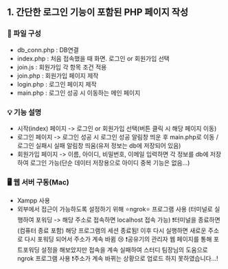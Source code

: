 ## 1. 간단한 로그인 기능이 포함된 PHP 페이지 작성
### 📁 파일 구성
- db_conn.php : DB연결
- index.php : 처음 접속했을 때 화면. 로그인 or 회원가입 선택
- join.js : 회원가입 각 항목 조건 적용
- join.php : 회원가입 페이지 제작
- login.php : 로그인 페이지 제작
- main.php : 로그인 성공 시 이동하는 메인 페이지

### 💡 기능 설명
- 시작(index) 페이지 -> 로그인 or 회원가입 선택(버튼 클릭 시 해당 페이지 이동)
- 로그인 페이지 -> 로그인 성공 시 로그인 성공 알림창 띄운 후 main.php로 이동 / 로그인 실패시 실패 알림창 띄움(유저 정보는 db에 저장되어 있음)
- 회원가입 페이지 -> 이름, 아이디, 비밀번호, 이메일 입력하면 각 정보를 db에 저장하여 로그인 가능(단순 데이터 저장용으로 아이디 중복 기능은 없음...)

### 🖥️ 웹 서버 구동(Mac)
- Xampp 사용
- 외부에서 접근이 가능하도록 설정하기 위해 ⭐️ngrok⭐️ 프로그램 사용 (터미널로 실행하여 포워딩 -> 해당 주소로 접속하면 localhost 접속 가능)
    ❗️터미널을 종료하면(컴퓨터 종료 포함) 해당 프로그램의 세션 종료됨! 이후 다시 실행하면 새로운 주소로 다시 포워딩 되어서 주소가 계속 바뀜 😢
    ❗️공유기의 관리자 웹 페이지를 통해 포트포워딩 설정을 해보았지만 접속을 계속 실패하여 스터디 팀장님의 도움으로 ngrok 프로그램 사용
    ❗️주소가 계속 바뀌는 상황으로 업로드 하지 못하였습니다...!